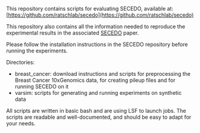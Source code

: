 This repository contains scripts for evaluating SECEDO, available at:
[https://github.com/ratschlab/secedo](https://github.com/ratschlab/secedo)

This repository also contains all the information needed to reproduce the experimental results in the associated [SECEDO](https://www.biorxiv.org/content/10.1101/2021.11.08.467510v3) paper.

Please follow the installation instructions in the SECEDO repository before running the experiments.

Directories:
  - breast_cancer: download instructions and scripts for preprocessing the Breast Cancer 10xGenomics data, for creating pileup files and 
    for running SECEDO on it
  - varsim: scripts for generating and running experiments on synthetic data

All scripts are written in basic bash and are using LSF to launch jobs. The scripts are readable and well-documented, and should be easy to adapt for your needs.
